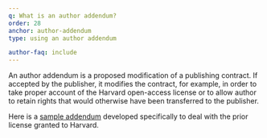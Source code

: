 ```yaml
---
q: What is an author addendum?
order: 28
anchor: author-addendum
type: using an author addendum

author-faq: include
---
```

An author addendum is a proposed modification of a publishing contract. If accepted by the publisher, it modifies the contract, for example, in order to take proper account of the Harvard open-access  license or to allow author to retain rights that would otherwise have been transferred to the publisher. 

Here is a [sample addendum](https://osc.hul.harvard.edu/sample_addendum/) developed specifically to deal with the prior license granted to Harvard.

